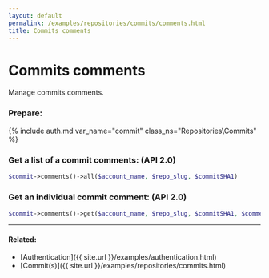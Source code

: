```yaml
---
layout: default
permalink: /examples/repositories/commits/comments.html
title: Commits comments
---
```


# Commits comments

Manage commits comments.

### Prepare:
{% include auth.md var_name="commit" class_ns="Repositories\Commits" %}

### Get a list of a commit comments: (API 2.0)

```php
$commit->comments()->all($account_name, $repo_slug, $commitSHA1)
```

### Get an individual commit comment: (API 2.0)

```php
$commit->comments()->get($account_name, $repo_slug, $commitSHA1, $commentID)
```

----

#### Related:
  * [Authentication]({{ site.url }}/examples/authentication.html)
  * [Commit(s)]({{ site.url }}/examples/repositories/commits.html)
